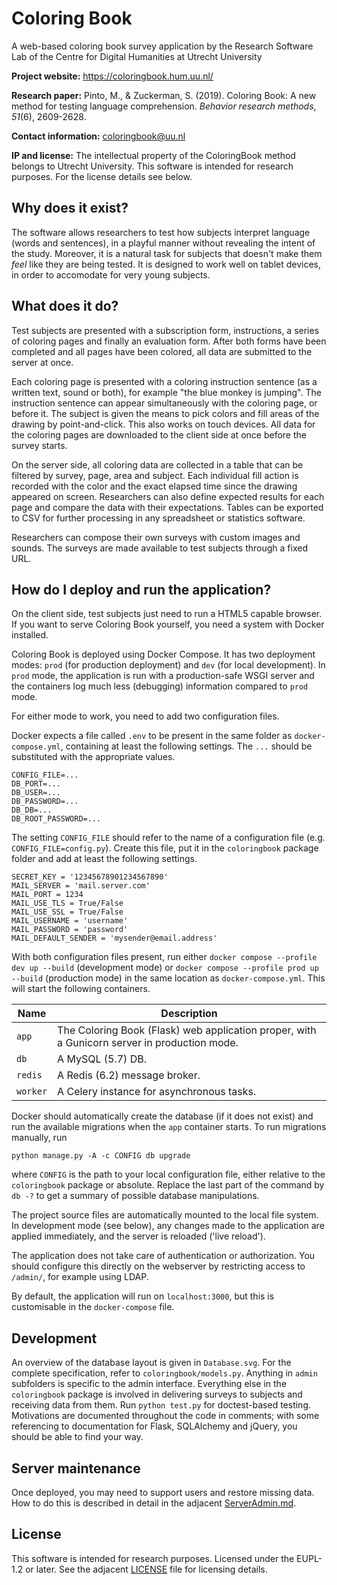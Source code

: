 # Coloring Book

A web-based coloring book survey application
by the Research Software Lab of the Centre for Digital Humanities at Utrecht University

**Project website:** https://coloringbook.hum.uu.nl/

**Research paper:** Pinto, M., & Zuckerman, S. (2019). Coloring Book: A new method for testing language comprehension. _Behavior research methods_, _51_(6), 2609-2628.

**Contact information:** coloringbook@uu.nl

**IP and license:** The intellectual property of the ColoringBook method belongs to Utrecht University. This software is intended for research purposes. For the license details see below.


## Why does it exist?

The software allows researchers to test how subjects interpret language (words and sentences), in a playful manner without revealing the intent of the study. Moreover, it is a natural task for subjects that doesn't make them *feel* like they are being tested. It is designed to work well on tablet devices, in order to accomodate for very young subjects.


## What does it do?

Test subjects are presented with a subscription form, instructions, a series of coloring pages and finally an evaluation form. After both forms have been completed and all pages have been colored, all data are submitted to the server at once.

Each coloring page is presented with a coloring instruction sentence (as a written text, sound or both), for example "the blue monkey is jumping". The instruction sentence can appear simultaneously with the coloring page, or before it. The subject is given the means to pick colors and fill areas of the drawing by point-and-click. This also works on touch devices. All data for the coloring pages are downloaded to the client side at once before the survey starts.

On the server side, all coloring data are collected in a table that can be filtered by survey, page, area and subject. Each individual fill action is recorded with the color and the exact elapsed time since the drawing appeared on screen. Researchers can also define expected results for each page and compare the data with their expectations. Tables can be exported to CSV for further processing in any spreadsheet or statistics software.

Researchers can compose their own surveys with custom images and sounds. The surveys are made available to test subjects through a fixed URL.


## How do I deploy and run the application?

On the client side, test subjects just need to run a HTML5 capable browser. If you want to serve Coloring Book yourself, you need a system with Docker installed.

Coloring Book is deployed using Docker Compose. It has two deployment modes: `prod` (for production deployment) and `dev` (for local development). In `prod` mode, the application is run with a production-safe WSGI server and the containers log much less (debugging) information compared to `prod` mode.

For either mode to work, you need to add two configuration files.

Docker expects a file called `.env` to be present in the same folder as `docker-compose.yml`, containing at least the following settings. The `...` should be substituted with the appropriate values.

    CONFIG_FILE=...
    DB_PORT=...
    DB_USER=...
    DB_PASSWORD=...
    DB_DB=...
    DB_ROOT_PASSWORD=...

The setting `CONFIG_FILE` should refer to the name of a configuration file (e.g. `CONFIG_FILE=config.py`). Create this file, put it in the `coloringbook` package folder and add at least the following settings.

    SECRET_KEY = '12345678901234567890'
    MAIL_SERVER = 'mail.server.com'
    MAIL_PORT = 1234
    MAIL_USE_TLS = True/False
    MAIL_USE_SSL = True/False
    MAIL_USERNAME = 'username'
    MAIL_PASSWORD = 'password'
    MAIL_DEFAULT_SENDER = 'mysender@email.address'

With both configuration files present, run either `docker compose --profile dev up --build` (development mode) or `docker compose --profile prod up --build` (production mode) in the same location as `docker-compose.yml`. This will start the following containers.


| Name   | Description                                                                                  |
|--------|----------------------------------------------------------------------------------------------|
| `app`    | The Coloring Book (Flask) web application proper, with a Gunicorn server in production mode. |
| `db`     | A MySQL (5.7) DB.                                                                            |
| `redis`  | A Redis (6.2) message broker.                                                                |
| `worker` | A Celery instance for asynchronous tasks.                                                    |

Docker should automatically create the database (if it does not exist) and run the available migrations when the `app` container starts. To run migrations manually, run

    python manage.py -A -c CONFIG db upgrade

where `CONFIG` is the path to your local configuration file, either relative to the `coloringbook` package or absolute. Replace the last part of the command by `db -?` to get a summary of possible database manipulations.

The project source files are automatically mounted to the local file system. In development mode (see below), any changes made to the application are applied immediately, and the server is reloaded ('live reload').

The application does not take care of authentication or authorization. You should configure this directly on the webserver by restricting access to `/admin/`, for example using LDAP.

By default, the application will run on `localhost:3000`, but this is customisable in the `docker-compose` file.


## Development

An overview of the database layout is given in `Database.svg`. For the complete specification, refer to `coloringbook/models.py`. Anything in `admin` subfolders is specific to the admin interface. Everything else in the `coloringbook` package is involved in delivering surveys to subjects and receiving data from them. Run `python test.py` for doctest-based testing. Motivations are documented throughout the code in comments; with some referencing to documentation for Flask, SQLAlchemy and jQuery, you should be able to find your way.

## Server maintenance

Once deployed, you may need to support users and restore missing data. How to do this is described in detail in the adjacent [ServerAdmin.md](ServerAdmin.md).


## License

This software is intended for research purposes. Licensed under the EUPL-1.2 or later. See the adjacent [LICENSE](LICENSE) file for licensing details.
